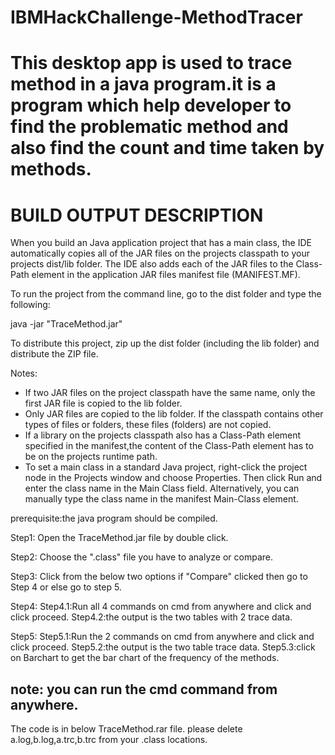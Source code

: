 # IBMHackChallenge-MethodTracer
This desktop app is used to trace method in a java program.it is a program which help developer to find the problematic method and also find the count and time taken by methods. 
========================
BUILD OUTPUT DESCRIPTION
========================

When you build an Java application project that has a main class, the IDE
automatically copies all of the JAR
files on the projects classpath to your projects dist/lib folder. The IDE
also adds each of the JAR files to the Class-Path element in the application
JAR files manifest file (MANIFEST.MF).

To run the project from the command line, go to the dist folder and
type the following:

java -jar "TraceMethod.jar" 

To distribute this project, zip up the dist folder (including the lib folder)
and distribute the ZIP file.

Notes:

* If two JAR files on the project classpath have the same name, only the first
JAR file is copied to the lib folder.
* Only JAR files are copied to the lib folder.
If the classpath contains other types of files or folders, these files (folders)
are not copied.
* If a library on the projects classpath also has a Class-Path element
specified in the manifest,the content of the Class-Path element has to be on
the projects runtime path.
* To set a main class in a standard Java project, right-click the project node
in the Projects window and choose Properties. Then click Run and enter the
class name in the Main Class field. Alternatively, you can manually type the
class name in the manifest Main-Class element.


prerequisite:the java program should be compiled.

Step1: Open the TraceMethod.jar file by double click.

Step2: Choose the ".class" file you have to analyze or compare.

Step3: Click from the below two options if "Compare" clicked then go to Step 4 or else go to step 5.

Step4: 
	Step4.1:Run all 4 commands on cmd from anywhere and click  and click proceed.
	Step4.2:the output is the two tables with 2 trace data.

Step5: 
	Step5.1:Run the 2 commands on cmd from anywhere and click  and click proceed.
	Step5.2:the output is the two table trace data.
	Step5.3:click on Barchart to get the bar chart of the frequency of the methods.

note:	you can run the cmd command from anywhere.
------------------------------------------------------------------------------------------------------------------------------------------------------------------------------
The code is in below TraceMethod.rar file.
please delete a.log,b.log,a.trc,b.trc from your .class locations.
